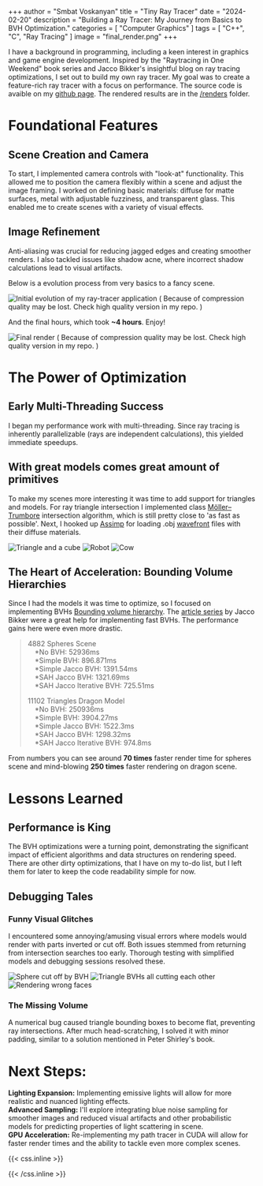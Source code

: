 +++
author = "Smbat Voskanyan"
title = "Tiny Ray Tracer"
date = "2024-02-20"
description = "Building a Ray Tracer: My Journey from Basics to BVH Optimization."
categories = [
    "Computer Graphics"
]
tags = [
    "C++",
    "C",
    "Ray Tracing"
]
image = "final_render.png"
+++

I have a background in programming, including a keen interest in graphics and game engine development. Inspired by the "Raytracing in One Weekend" book series and Jacco Bikker's insightful blog on ray tracing optimizations, I set out to build my own ray tracer.  My goal was to create a feature-rich ray tracer with a focus on performance. The source code is avaible on my [github page](https://github.com/TheSenPie/tiny-ray-tracer). The rendered results are in the [/renders](https://github.com/TheSenPie/tiny-ray-tracer/tree/main/renders) folder.

# Foundational Features

## Scene Creation and Camera
To start, I implemented camera controls with "look-at" functionality. This allowed me to position the camera flexibly within a scene and adjust the image framing. I worked on defining basic materials: diffuse for matte surfaces, metal with adjustable fuzziness, and transparent glass. This enabled me to create scenes with a variety of visual effects.

## Image Refinement
Anti-aliasing was crucial for reducing jagged edges and creating smoother renders. I also tackled issues like shadow acne, where incorrect shadow calculations lead to visual artifacts.

Below is a evolution process from very basics to a fancy scene.

![Initial evolution of my ray-tracer application ( Because of compression quality may be lost. Check high quality version in my repo. )](evolution.png)

And the final hours, which took **~4 hours**. Enjoy!

![Final render ( Because of compression quality may be lost. Check high quality version in my repo. )](final_render.png)

# The Power of Optimization

## Early Multi-Threading Success
I began my performance work with multi-threading. Since ray tracing is inherently parallelizable (rays are independent calculations), this yielded immediate speedups.

## With great models comes great amount of primitives
To make my scenes more interesting it was time to add support for triangles and models. For ray triangle intersection I implemented class [Möller–Trumbore](https://en.wikipedia.org/wiki/M%C3%B6ller%E2%80%93Trumbore_intersection_algorithm) intersection algorithm, which is still pretty close to 'as fast as possible'. Next, I hooked up [Assimp](https://en.wikipedia.org/wiki/Open_Asset_Import_Library) for loading .obj [wavefront](https://en.wikipedia.org/wiki/Wavefront_.obj_file) files with their diffuse materials.

![Triangle and a cube](triangle-cube.png) ![Robot](robot.png) ![Cow](cow.png)


## The Heart of Acceleration: Bounding Volume Hierarchies

Since I had the models it was time to optimize, so I focused on implementing BVHs [Bounding volume hierarchy](https://en.wikipedia.org/wiki/Bounding_volume_hierarchy). The [article series](https://jacco.ompf2.com/2022/04/13/how-to-build-a-bvh-part-1-basics/) by Jacco Bikker were a great help for implementing fast BVHs. The performance gains here were even more drastic.

>4882 Spheres Scene<br>
>&emsp;*No BVH: 52936ms<br>
>&emsp;*Simple BVH: 896.871ms<br>
>&emsp;*Simple Jacco BVH: 1391.54ms<br>
>&emsp;*SAH Jacco BVH: 1321.69ms<br>
>&emsp;*SAH Jacco Iterative BVH: 725.51ms<br>
>
>11102 Triangles Dragon Model<br>
>&emsp;*No BVH: 250936ms<br>
>&emsp;*Simple BVH: 3904.27ms<br>
>&emsp;*Simple Jacco BVH: 1522.3ms<br>
>&emsp;*SAH Jacco BVH: 1298.32ms<br>
>&emsp;*SAH Jacco Iterative BVH: 974.8ms<br>

From numbers you can see around **70 times** faster render time for spheres scene and mind-blowing **250 times** faster rendering on dragon scene.

# Lessons Learned

## Performance is King
The BVH optimizations were a turning point, demonstrating the significant impact of efficient algorithms and data structures on rendering speed. There are other dirty optimizations, that I have on my to-do list, but I left them for later to keep the code readability simple for now.

## Debugging Tales

### Funny Visual Glitches
I encountered some annoying/amusing visual errors where models would render with parts inverted or cut off. Both issues stemmed from returning from intersection searches too early. Thorough testing with simplified models and debugging sessions resolved these.

![Sphere cut off by BVH](bvh-bug-1.png) ![Triangle BVHs all cutting each other](bvh-bug-2.png) ![Rendering wrong faces](box-bug.png)

### The Missing Volume
A numerical bug caused triangle bounding boxes to become flat, preventing ray intersections. After much head-scratching, I solved it with minor padding, similar to a solution mentioned in Peter Shirley's book.

# Next Steps:
**Lighting Expansion:** Implementing emissive lights will allow for more realistic and nuanced lighting effects.<br>
**Advanced Sampling:** I'll explore integrating blue noise sampling for smoother images and reduced visual artifacts and other probabilistic models for predicting properties of light scattering in scene.<br>
**GPU Acceleration:** Re-implementing my path tracer in CUDA will allow for faster render times and the ability to tackle even more complex scenes.<br>

{{< css.inline >}}
<style>
.canon { background: white; width: 100%; height: auto; }
</style>
{{< /css.inline >}}
